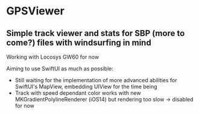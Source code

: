 # GPSViewer
## Simple track viewer and stats for SBP (more to come?) files with windsurfing in mind

Working with Locosys GW60 for now

Aiming to use SwiftUI as much as possible:
- Still waiting for the implementation of more advanced abilities for SwiftUI's MapView, embedding UIView for the time being
- Track with speed dependant color works with new MKGradientPolylineRenderer (iOS14) but rendering too slow -> disabled for now
